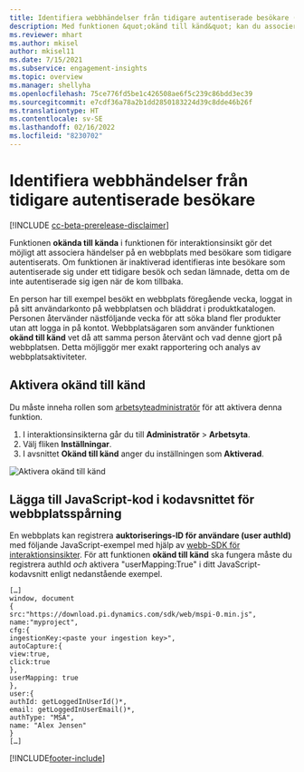 ```yaml
---
title: Identifiera webbhändelser från tidigare autentiserade besökare (från okända till kända)
description: Med funktionen &quot;okänd till känd&quot; kan du associera händelser på en webbplats med besökare som tidigare autentiserats.
ms.reviewer: mhart
ms.author: mkisel
author: mkisel11
ms.date: 7/15/2021
ms.subservice: engagement-insights
ms.topic: overview
ms.manager: shellyha
ms.openlocfilehash: 75ce776fd5be1c426508ae6f5c239c86bdd3ec39
ms.sourcegitcommit: e7cdf36a78a2b1dd2850183224d39c8dde46b26f
ms.translationtype: HT
ms.contentlocale: sv-SE
ms.lasthandoff: 02/16/2022
ms.locfileid: "8230702"
---
```

# <a name="recognize-web-events-from-previously-authenticated-visitors"></a>Identifiera webbhändelser från tidigare autentiserade besökare

[!INCLUDE [cc-beta-prerelease-disclaimer](includes/cc-beta-prerelease-disclaimer.md)]

Funktionen **okända till kända** i funktionen för interaktionsinsikt gör det möjligt att associera händelser på en webbplats med besökare som tidigare autentiserats. Om funktionen är inaktiverad identifieras inte besökare som autentiserade sig under ett tidigare besök och sedan lämnade, detta om de inte autentiserade sig igen när de kom tillbaka. 

En person har till exempel besökt en webbplats föregående vecka, loggat in på sitt användarkonto på webbplatsen och bläddrat i produktkatalogen. Personen återvänder nästföljande vecka för att söka bland fler produkter utan att logga in på kontot. Webbplatsägaren som använder funktionen **okänd till känd** vet då att samma person återvänt och vad denne gjort på webbplatsen. Detta möjliggör mer exakt rapportering och analys av webbplatsaktiviteter.

## <a name="enable-unknown-to-known"></a>Aktivera okänd till känd

Du måste inneha rollen som [arbetsyteadministratör](user-roles.md) för att aktivera denna funktion. 

1. I interaktionsinsikterna går du till **Administratör** > **Arbetsyta**. 
2. Välj fliken **Inställningar**.
3. I avsnittet **Okänd till känd** anger du inställningen som **Aktiverad**.

![Aktivera okänd till känd](media/U2Ktoggle.png "Aktivera okänd till känd")

## <a name="adding-javascript-code-to-your-sites-tracking-snippet"></a>Lägga till JavaScript-kod i kodavsnittet för webbplatsspårning

En webbplats kan registrera **auktoriserings-ID för användare (user authId)** med följande JavaScript-exempel med hjälp av [webb-SDK för interaktionsinsikter](advanced-SDK-implementation.md). För att funktionen **okänd till känd** ska fungera måste du registrera authId *och* aktivera &quot;userMapping:True&quot; i ditt JavaScript-kodavsnitt enligt nedanstående exempel.

```
[…]
window, document
{
src:"https://download.pi.dynamics.com/sdk/web/mspi-0.min.js",
name:"myproject",
cfg:{
ingestionKey:<paste your ingestion key>",
autoCapture:{
view:true,
click:true
},
userMapping: true
},
user:{
authId: getLoggedInUserId()*,
email: getLoggedInUserEmail()*,
authType: "MSA",
name: "Alex Jensen"
}
[…]
```

[!INCLUDE[footer-include](../includes/footer-banner.md)]
